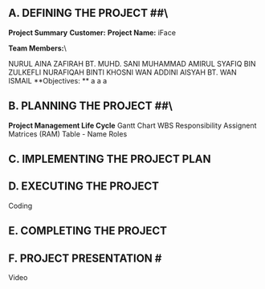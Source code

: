 ## A. DEFINING THE PROJECT ##\
**Project Summary**
**Customer:**
**Project Name:** iFace

**Team Members:**\

NURUL AINA ZAFIRAH BT. MUHD. SANI
MUHAMMAD AMIRUL SYAFIQ BIN ZULKEFLI
NURAFIQAH BINTI KHOSNI
WAN ADDINI AISYAH BT. WAN ISMAIL
**Objectives: **
a
a
a
## B. PLANNING THE PROJECT ##\
**Project Management Life Cycle** 
Gantt Chart
WBS
Responsibility Assignent Matrices (RAM)
Table - Name Roles
## C. IMPLEMENTING THE PROJECT PLAN ##

## D. EXECUTING THE PROJECT ##
Coding
## E. COMPLETING THE PROJECT ##
## F. PROJECT PRESENTATION # #
Video

